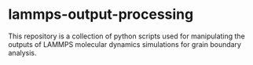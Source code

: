 # lammps-output-processing
This repository is a collection of python scripts used for manipulating the outputs of LAMMPS molecular dynamics simulations for grain boundary analysis.
